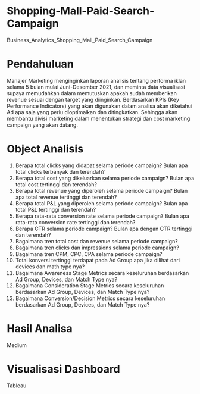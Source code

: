 # Shopping-Mall-Paid-Search-Campaign
Business_Analytics_Shopping_Mall_Paid_Search_Campaign

# Pendahuluan

Manajer Marketing menginginkan laporan analisis tentang performa iklan selama 5 bulan mulai Juni-Desember 2021, dan meminta data visualisasi supaya memudahkan dalam memutuskan apakah sudah memberikan revenue sesuai dengan target yang diinginkan. Berdasarkan KPIs (Key Performance Indicators) yang akan digunakan dalam analisa akan diketahui Ad apa saja yang perlu dioptimalkan dan ditingkatkan. Sehingga akan membantu divisi marketing dalam menentukan strategi dan cost marketing campaign yang akan datang.

# Object Analisis

1. Berapa total clicks yang didapat selama periode campaign? Bulan apa total clicks terbanyak dan terendah?
2. Berapa total cost yang dikeluarkan selama periode campaign? Bulan apa total cost tertinggi dan terendah?
3. Berapa total revenue yang diperoleh selama periode campaign? Bulan apa total revenue tertinggi dan terendah?
4. Berapa total P&L yang diperoleh selama periode campaign? Bulan apa total P&L tertinggi dan terendah?
5. Berapa rata-rata conversion rate selama periode campaign? Bulan apa rata-rata conversion rate tertinggi dan terendah?
6. Berapa CTR selama periode campaign? Bulan apa dengan CTR tertinggi dan terendah?
7. Bagaimana tren total cost dan revenue selama periode campaign?
8. Bagaimana tren clicks dan impressions selama periode campaign?
9. Bagaimana tren CPM, CPC, CPA selama periode campaign?
10. Total konversi tertinggi terdapat pada Ad Group apa jika dilihat dari devices dan math type nya?
11. Bagaimana Awareness Stage Metrics secara keseluruhan berdasarkan Ad Group, Devices, dan Match Type nya?
12. Bagaimana Consideration Stage Metrics secara keseluruhan berdasarkan Ad Group, Devices, dan Match Type nya?
13. Bagaimana Conversion/Decision Metrics secara keseluruhan berdasarkan Ad Group, Devices, dan Match Type nya?

# Hasil Analisa

Medium

# Visualisasi Dashboard

Tableau
